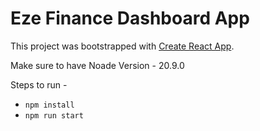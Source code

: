 # Eze Finance Dashboard App

This project was bootstrapped with [Create React App](https://github.com/facebook/create-react-app).

Make sure to have Noade Version - 20.9.0

Steps to run -

- `npm install`
- `npm run start`
